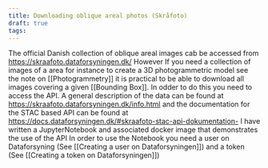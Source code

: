 ```yaml
---
title: Downloading oblique areal photos (Skråfoto)
draft: true
tags:
---
```

 
The official Danish collection of oblique areal images cab be accessed from https://skraafoto.dataforsyningen.dk/ However If you need a collection of images of a area for instance to create a 3D photogrammetric model see the note on [[Photogrammetry]] it is practical to be able to download all images covering a given [[Bounding Box]]. In odder to do this you need to access the API.  A general description of the data can be found at https://skraafoto.dataforsyningen.dk/info.html and the documentation for the STAC based API can be found at https://docs.dataforsyningen.dk/#skraafoto-stac-api-dokumentation- I have written a JupyterNotebook and associated docker image that demonstrates the use of the API In order to use the Notebook you need a user on Dataforsyning  (See [[Creating a user on Dataforsyningen]]) and a token  (See [[Creating a token on Dataforsyningen]])
